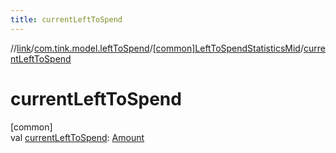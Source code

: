 ```yaml
---
title: currentLeftToSpend
---
```

//[link](../../../index.html)/[com.tink.model.leftToSpend](../index.html)/[[common]LeftToSpendStatisticsMid](index.html)/[currentLeftToSpend](current-left-to-spend.html)



# currentLeftToSpend



[common]\
val [currentLeftToSpend](current-left-to-spend.html): [Amount](../../com.tink.model.misc/[common]-amount/index.html)




